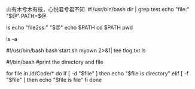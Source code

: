 山有木兮木有枝，心悦君兮君不知.
#!/usr/bin/bash
dir | grep test
echo "file:" "$@"
PATH=$@

ls
echo "file2ss:" "$@"
echo $PATH
cd $PATH
pwd




ls -a 

#!/usr/bin/bash
bash start.sh myown 2>&1| tee  tlog.txt 
ls

#!/bin/bash
#print the directory and file
 
for file in /d/Code/*
do
if [ -d "$file" ]
then 
  echo "$file is directory"
elif [ -f "$file" ]
then
  echo "$file is file"
fi
done
